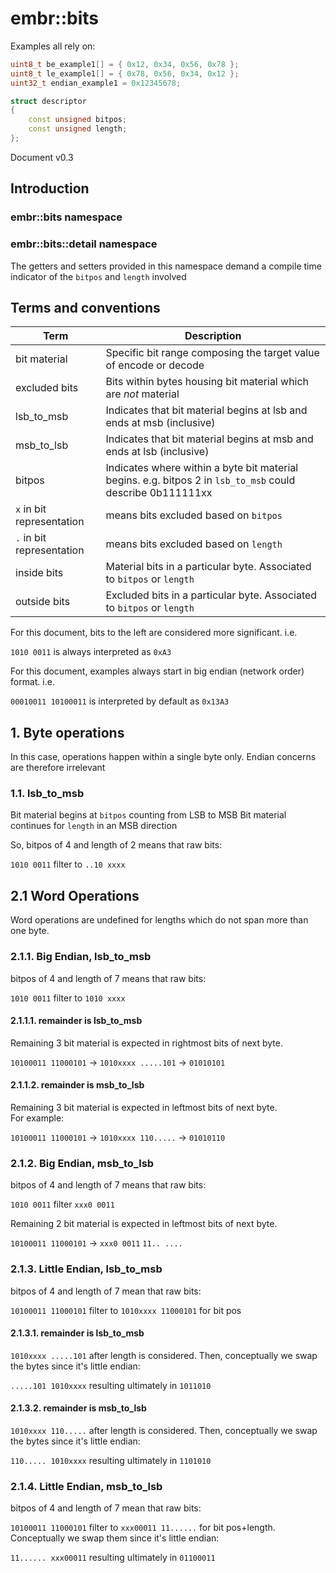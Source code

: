 # embr::bits

Examples all rely on:

```c++
uint8_t be_example1[] = { 0x12, 0x34, 0x56, 0x78 };
uint8_t le_example1[] = { 0x78, 0x56, 0x34, 0x12 };
uint32_t endian_example1 = 0x12345678;

struct descriptor
{
    const unsigned bitpos;
    const unsigned length;
};
```

Document v0.3

## Introduction

### embr::bits namespace

### embr::bits::detail namespace

The getters and setters provided in this namespace demand
a compile time indicator of the `bitpos` and `length` involved

## Terms and conventions

| Term                      | Description                                                           |
|---------------------------|-----------------------------------------------------------------------|
| bit material              | Specific bit range composing the target value of encode or decode     |
| excluded bits             | Bits within bytes housing bit material which are *not* material       |
| lsb_to_msb                | Indicates that bit material begins at lsb and ends at msb (inclusive) |
| msb_to_lsb                | Indicates that bit material begins at msb and ends at lsb (inclusive) |
| bitpos                    | Indicates where within a byte bit material begins.  e.g. bitpos 2 in `lsb_to_msb` could describe 0b111111xx |
| `x` in bit representation | means bits excluded based on `bitpos`                                 |
| `.` in bit representation | means bits excluded based on `length`                                 |
| inside bits               | Material bits in a particular byte.  Associated to `bitpos` or `length`  |
| outside bits              | Excluded bits in a particular byte.  Associated to `bitpos` or `length`  |


For this document, bits to the left are considered more significant.  i.e.

`1010 0011` is always interpreted as `0xA3`

For this document, examples always start in big endian (network order) format. i.e.

`00010011 10100011` is interpreted by default as `0x13A3`

## 1. Byte operations

In this case, operations happen within a single byte only.
Endian concerns are therefore irrelevant

### 1.1. lsb_to_msb

Bit material begins at `bitpos` counting from LSB to MSB
Bit material continues for `length` in an MSB direction

So, bitpos of 4 and length of 2 means that raw bits:

`1010 0011` filter to `..10 xxxx`

## 2.1 Word Operations

Word operations are undefined for lengths which do not span more than one byte.

### 2.1.1. Big Endian, lsb_to_msb

bitpos of 4 and length of 7 means that raw bits:

`1010 0011` filter to `1010 xxxx`

#### 2.1.1.1. remainder is lsb_to_msb

Remaining 3 bit material is expected in rightmost bits of next byte.

`10100011 11000101` -> `1010xxxx .....101` -> `01010101`

#### 2.1.1.2. remainder is msb_to_lsb

Remaining 3 bit material is expected in leftmost bits of next byte.  
For example:

`10100011 11000101` -> `1010xxxx 110.....` -> `01010110` 

### 2.1.2. Big Endian, msb_to_lsb

bitpos of 4 and length of 7 means that raw bits:

`1010 0011` filter `xxx0 0011`

Remaining 2 bit material is expected in leftmost bits of next byte.

`10100011 11000101` -> `xxx0 0011` `11.. ....`

### 2.1.3. Little Endian, lsb_to_msb

bitpos of 4 and length of 7 mean that raw bits:

`10100011 11000101` filter to `1010xxxx 11000101` for bit pos

#### 2.1.3.1. remainder is lsb_to_msb

`1010xxxx .....101` after length is considered.  Then, conceptually we swap the bytes
since it's little endian:

`.....101 1010xxxx` resulting ultimately in `1011010`

#### 2.1.3.2. remainder is msb_to_lsb

`1010xxxx 110.....` after length is considered.  Then, conceptually we swap the bytes
since it's little endian:

`110..... 1010xxxx` resulting ultimately in `1101010`

### 2.1.4. Little Endian, msb_to_lsb

bitpos of 4 and length of 7 mean that raw bits:

`10100011 11000101` filter to `xxx00011 11......` for bit pos+length.  Conceptually
we swap them since it's little endian:

`11...... xxx00011` resulting ultimately in `01100011`